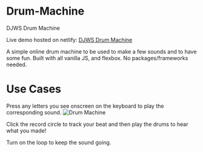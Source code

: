 # Drum-Machine
DJWS Drum Machine

Live demo hosted on netlify: [DJWS Drum Machine](https://heuristic-roentgen-3d9991.netlify.com/)

A simple online drum machine to be used to make a few sounds and to have some fun.  Built with all vanilla JS, and flexbox.  No packages/frameworks needed.

# Use Cases
Press any letters you see onscreen on the keyboard to play the corresponding sound.
![Drum Machine](https://i.imgur.com/qOMcqyu.gifv)

Click the record circle to track your beat and then play the drums to hear what you made!

Turn on the loop to keep the sound going.
